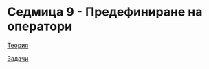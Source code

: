# Седмица 9 - Предефиниране на оператори

[Теория](https://github.com/AleksandrinaKovachka/Object-oriented-programming-2022-2023/tree/main/Week09/Theory)

[Задачи](https://github.com/AleksandrinaKovachka/Object-oriented-programming-2022-2023/tree/main/Week09/Tasks)
